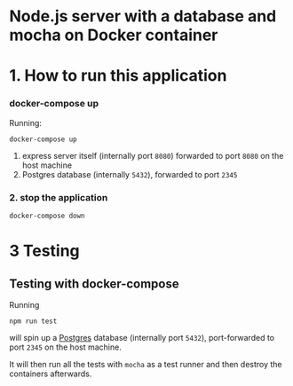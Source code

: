 # Node.js server with a database and mocha on Docker container

# 1. How to run this application

### docker-compose up

Running:

```
docker-compose up
```


1. express server itself (internally port `8080`) forwarded to port `8080` on the host machine
2. Postgres database (internally `5432`), forwarded to port `2345`


### 2. stop the application

```
docker-compose down
```
# 3 Testing

## Testing with docker-compose

Running

```
npm run test
```

will spin up a [Postgres](https://www.postgresql.org) database (internally port `5432`), port-forwarded to port `2345` on the host machine.

It will then run all the tests with `mocha` as a test runner and then destroy the containers afterwards.